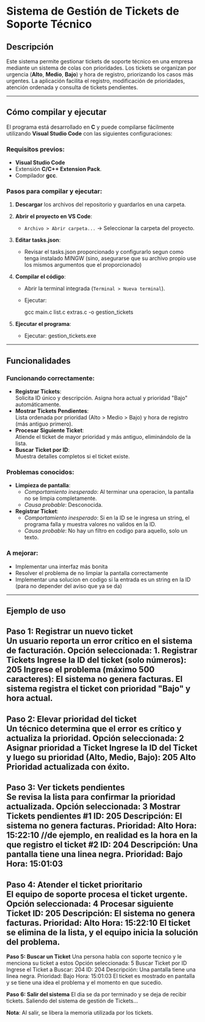 # Sistema de Gestión de Tickets de Soporte Técnico

## Descripción

Este sistema permite gestionar tickets de soporte técnico en una empresa mediante un sistema de colas con prioridades. Los tickets se organizan por urgencia (**Alto**, **Medio**, **Bajo**) y hora de registro, priorizando los casos más urgentes. La aplicación facilita el registro, modificación de prioridades, atención ordenada y consulta de tickets pendientes.

---

## Cómo compilar y ejecutar

El programa está desarrollado en **C** y puede compilarse fácilmente utilizando **Visual Studio Code** con las siguientes configuraciones:

### Requisitos previos:
- **Visual Studio Code**
- Extensión **C/C++ Extension Pack**.
- Compilador **gcc**.

### Pasos para compilar y ejecutar:
1. **Descargar** los archivos del repositorio y guardarlos en una carpeta.
2. **Abrir el proyecto en VS Code**:
   - `Archivo > Abrir carpeta...` → Seleccionar la carpeta del proyecto.
3. **Editar tasks.json**:
   - Revisar el tasks.json proporcionado y configurarlo segun como tenga instalado MINGW (sino, asegurarse que su archivo propio use los mismos argumentos que el proporcionado)
4. **Compilar el código**:
   - Abrir la terminal integrada (`Terminal > Nueva terminal`).
   - Ejecutar:
     
     gcc main.c list.c extras.c -o gestion_tickets
     
5. **Ejecutar el programa**:
   - Ejecutar:
     gestion_tickets.exe
   
---

## Funcionalidades

### Funcionando correctamente:
- **Registrar Tickets**:  
  Solicita ID único y descripción. Asigna hora actual y prioridad "Bajo" automáticamente.
- **Mostrar Tickets Pendientes**:  
  Lista ordenada por prioridad (Alto > Medio > Bajo) y hora de registro (más antiguo primero).
- **Procesar Siguiente Ticket**:  
  Atiende el ticket de mayor prioridad y más antiguo, eliminándolo de la lista.
- **Buscar Ticket por ID**:  
  Muestra detalles completos si el ticket existe.

### Problemas conocidos:
- **Limpieza de pantalla**:  
  - *Comportamiento inesperado*: Al terminar una operacion, la pantalla no se limpia completamente.  
  - *Causa probable*: Desconocida.
- **Registrar Ticket**:
  - *Comportamiento inesperado*: Si en la ID se le ingresa un string, el programa falla y muestra valores no validos en la ID.  
  - *Causa probable*: No hay un filtro en codigo para aquello, solo un texto.

### A mejorar:
  - Implementar una interfaz más bonita
  - Resolver el problema de no limpiar la pantalla correctamente
  - Implementar una solucion en codigo si la entrada es un string en la ID (para no depender del aviso que ya se da)
---

## Ejemplo de uso

**Paso 1: Registrar un nuevo ticket**  
Un usuario reporta un error crítico en el sistema de facturación.
Opción seleccionada: 1. Registrar Tickets
Ingrese la ID del ticket (solo números): 205
Ingrese el problema (máximo 500 caracteres): El sistema no genera facturas.
El sistema registra el ticket con prioridad "Bajo" y hora actual.
---

**Paso 2: Elevar prioridad del ticket**  
Un técnico determina que el error es crítico y actualiza la prioridad.
Opción seleccionada: 2 Asignar prioridad a Ticket
Ingrese la ID del Ticket y luego su prioridad (Alto, Medio, Bajo): 205 
Alto
Prioridad actualizada con éxito.
---

**Paso 3: Ver tickets pendientes**  
Se revisa la lista para confirmar la prioridad actualizada.
Opción seleccionada: 3 Mostrar Tickets pendientes
#1
ID: 205
Descripción: El sistema no genera facturas.
Prioridad: Alto
Hora: 15:22:10 //de ejemplo, en realidad es la hora en la que registro el ticket
#2
ID: 204
Descripción: Una pantalla tiene una linea negra.
Prioridad: Bajo
Hora: 15:01:03
---

**Paso 4: Atender el ticket prioritario**  
El equipo de soporte procesa el ticket urgente.
Opción seleccionada: 4 Procesar siguiente Ticket
ID: 205
Descripción: El sistema no genera facturas.
Prioridad: Alto
Hora: 15:22:10
El ticket se elimina de la lista, y el equipo inicia la solución del problema.
--- 

**Paso 5: Buscar un Ticket**
Una persona habla con soporte tecnico y le menciona su ticket a estos
Opción seleccionada: 5 Buscar Ticket por ID
Ingrese el Ticket a Buscar: 204
ID: 204
Descripción: Una pantalla tiene una linea negra.
Prioridad: Bajo
Hora: 15:01:03
El ticket es mostrado en pantalla y se tiene una idea el problema y el momento en que sucedio.

**Paso 6: Salir del sistema**
El dia se da por terminado y se deja de recibir tickets.
Saliendo del sistema de gestión de Tickets...

**Nota**: Al salir, se libera la memoria utilizada por los tickets.





